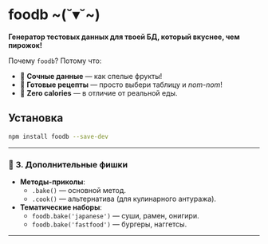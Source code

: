 # foodb ~(˘▾˘~)

**Генератор тестовых данных для твоей БД, который вкуснее, чем пирожок!**

Почему `foodb`? Потому что:

- 🍒 **Сочные данные** — как спелые фрукты!
- 🥐 **Готовые рецепты** — просто выбери таблицу и *nom-nom*!
- 🍰 **Zero calories** — в отличие от реальной еды.

## Установка

```bash
npm install foodb --save-dev
```

---

### 🍧 **3. Дополнительные фишки**

- **Методы-приколы**:
    - `.bake()` — основной метод.
    - `.cook()` — альтернатива (для кулинарного антуража).
- **Тематические наборы**:
    - `foodb.bake('japanese')` — суши, рамен, онигири.
    - `foodb.bake('fastfood')` — бургеры, наггетсы.

---
